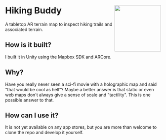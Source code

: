 <h1>Hiking Buddy<img src='logo.png' align='right' height=150 width=150></h1>
A tabletop AR terrain map to inspect hiking trails and associated terrain.

## How is it built?
I built it in Unity using the Mapbox SDK and ARCore.

## Why?
Have you really never seen a sci-fi movie with a holographic map and said "that would be cool as hell"? 
Maybe a better answer is that static or even web maps don't always give a sense of scale and "tactility". This is one possible answer to that.

## How can I use it?
It is not yet available on any app stores, but you are more than welcome to clone the repo and develop it yourself.
